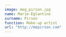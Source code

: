 ```yaml
---
image: meg_pirson.jpg
name: Marie-Églantine
surname: Pirson
function: Make-up artist
url: "http://mepirson.com"
---
```

